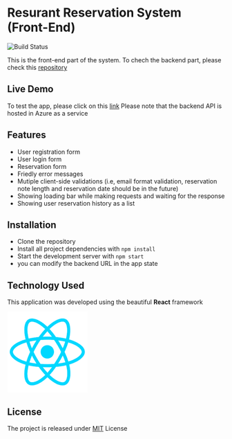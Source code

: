 # Resurant Reservation System (Front-End)
![Build Status](https://travis-ci.org/joemccann/dillinger.svg?branch=master)

This is the front-end part of the system. To chech the backend part, please check this [repository](https://github.com/RamiB1234/ResturantAPI)

## Live Demo

To test the app, please click on this [link](https://ramib1234.github.io/my-reads/)
Please note that the backend API is hosted in Azure as a service

## Features

- User registration form
- User login form
- Reservation form
- Friedly error messages
- Mutiple client-side validations (i.e, email format validation, reservation note length and reservation date should be in the future)
- Showing loading bar while making requests and waiting for the response
- Showing user reservation history as a list

## Installation

* Clone the repository
* Install all project dependencies with `npm install`
* Start the development server with `npm start`
* you can modify the backend URL in the app state

## Technology Used

This application was developed using the beautiful **React** framework

![React Logo](/public/images/react.png)

## License
The project is released under [MIT](https://github.com/RamiB1234/resturant-front/blob/master/LICENSE) License


